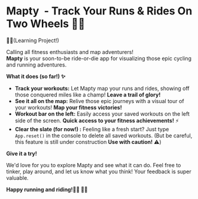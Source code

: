 # Mapty ️ - Track Your Runs & Rides On Two Wheels 🚴‍♀️
🏃‍♂️(Learning Project!)

Calling all fitness enthusiasts and map adventurers!   
**Mapty** is your soon-to-be ride-or-die app for visualizing those epic cycling  and running  adventures. 

**What it does (so far!) ✨**

* **Track your workouts:** Let Mapty map your runs and rides, showing off those conquered miles like a champ!   **Leave a trail of glory!** 
* **See it all on the map:** Relive those epic journeys with a visual tour of your workouts!  **Map your fitness victories!** ️
* **Workout bar on the left:** Easily access your saved workouts on the left side of the screen.  **Quick access to your fitness achievements!** ⚡️
* **Clear the slate (for now!) :** Feeling like a fresh start? Just type `App.reset()` in the console to delete all saved workouts. (But be careful, this feature is still under construction  **Use with caution!**  ⚠️) 

**Give it a try!**

We'd love for you to explore Mapty and see what it can do. Feel free to tinker, play around, and let us know what you think! Your feedback is super valuable. 

**Happy running and riding!🏃‍♂️
🚴‍♀️**

